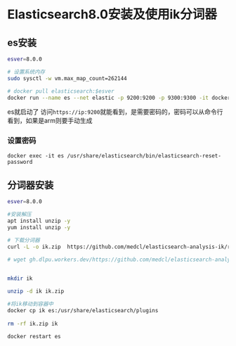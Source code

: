 # Elasticsearch8.0安装及使用ik分词器

## es安装
```sh
esver=8.0.0

# 设置系统内存
sudo sysctl -w vm.max_map_count=262144

# docker pull elasticsearch:$esver
docker run --name es --net elastic -p 9200:9200 -p 9300:9300 -it docker.elastic.co/elasticsearch/elasticsearch:8.0.0
```
es就启动了
访问`https://ip:9200`就能看到，是需要密码的，密码可以从命令行看到，如果是arm则要手动生成

### 设置密码
`docker exec -it es /usr/share/elasticsearch/bin/elasticsearch-reset-password
`



## 分词器安装
```sh
esver=8.0.0

#安装解压
apt install unzip -y
yum install unzip -y

# 下载分词器
curl -L -o ik.zip  https://github.com/medcl/elasticsearch-analysis-ik/releases/download/v$esver/elasticsearch-analysis-ik-$esver.zip

# wget gh.dlpu.workers.dev/https://github.com/medcl/elasticsearch-analysis-ik/releases/download/v$esver/elasticsearch-analysis-ik-$esver.zip

 
mkdir ik

unzip -d ik ik.zip

#将ik移动到容器中
docker cp ik es:/usr/share/elasticsearch/plugins
 
rm -rf ik.zip ik

docker restart es
```
